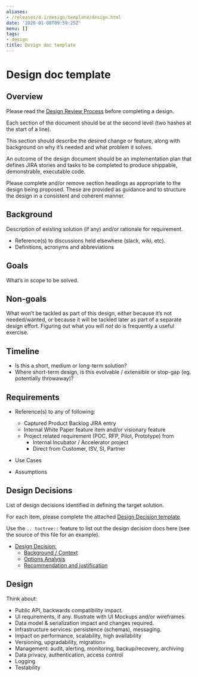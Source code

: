 ```yaml
---
aliases:
- /releases/4.1/design/template/design.html
date: '2020-01-08T09:59:25Z'
menu: []
tags:
- design
title: Design doc template
---
```



# Design doc template


## Overview

Please read the [Design Review Process](../design-review-process.md) before completing a design.

Each section of the document should be at the second level (two hashes at the start of a line).

This section should describe the desired change or feature, along with background on why it’s needed and what problem
it solves.

An outcome of the design document should be an implementation plan that defines JIRA stories and tasks to be completed
to produce shippable, demonstrable, executable code.

Please complete and/or remove section headings as appropriate to the design being proposed. These are provided as
guidance and to structure the design in a consistent and coherent manner.


## Background

Description of existing solution (if any) and/or rationale for requirement.


* Reference(s) to discussions held elsewhere (slack, wiki, etc).
* Definitions, acronyms and abbreviations


## Goals

What’s in scope to be solved.


## Non-goals

What won’t be tackled as part of this design, either because it’s not needed/wanted, or because it will be tackled later
as part of a separate design effort. Figuring out what you will *not* do is frequently a useful exercise.


## Timeline


* Is this a short, medium or long-term solution?
* Where short-term design, is this evolvable / extensible or stop-gap (eg. potentially throwaway)?


## Requirements


* Reference(s) to any of following:
    * Captured Product Backlog JIRA entry
    * Internal White Paper feature item and/or visionary feature
    * Project related requirement (POC, RFP, Pilot, Prototype) from
        * Internal Incubator / Accelerator project
        * Direct from Customer, ISV, SI, Partner




* Use Cases
* Assumptions


## Design Decisions

List of design decisions identified in defining the target solution.

For each item, please complete the attached [Design Decision template](decisions/decision.md)

Use the `.. toctree::` feature to list out the design decision docs here (see the source of this file for an example).



* [Design Decision: <Description heading>](decisions/decision.md)
    * [Background / Context](decisions/decision.md#background-context)
    * [Options Analysis](decisions/decision.md#options-analysis)
    * [Recommendation and justification](decisions/decision.md#recommendation-and-justification)






## Design

Think about:


* Public API, backwards compatibility impact.
* UI requirements, if any. Illustrate with UI Mockups and/or wireframes.
* Data model & serialization impact and changes required.
* Infrastructure services: persistence (schemas), messaging.
* Impact on performance, scalability, high availability
* Versioning, upgradability, migration=
* Management: audit, alerting, monitoring, backup/recovery, archiving
* Data privacy, authentication, access control
* Logging
* Testability

